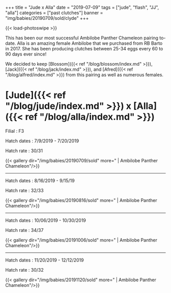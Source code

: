 +++
title = "Jude x Alla"
date = "2019-07-09"
tags = ["jude", "flash", "JJ", "alla"]
categories = ["past clutches"]
banner = "img/babies/20190709/sold/clyde"
+++

{{< load-photoswipe >}}

This has been our most successful Ambilobe Panther Chameleon pairing to-date. Alla is an amazing female Ambilobe that we purchased from RB Barto in 2017. She has been producing clutches between 25-34 eggs every 60 to 90 days ever since!

We decided to keep [Blossom]({{< ref "/blog/blossom/index.md" >}}), [Jack]({{< ref "/blog/jack/index.md" >}}), and [Afred]({{< ref "/blog/alfred/index.md" >}}) from this pairing as well as numerous females.

# [Jude]({{< ref "/blog/jude/index.md" >}}) x [Alla]({{< ref "/blog/alla/index.md" >}})

Filial
: F3

Hatch dates
: 7/9/2019 - 7/20/2019

Hatch rate
: 30/31

{{< gallery dir="/img/babies/20190709/sold" more=" | Ambilobe Panther Chameleon"/>}}

---


Hatch dates
: 8/16/2019 - 9/15/19

Hatch rate
: 32/33

{{< gallery dir="/img/babies/20190816/sold" more=" | Ambilobe Panther Chameleon"/>}}

---

Hatch dates
: 10/06/2019 - 10/30/2019

Hatch rate
: 34/37

{{< gallery dir="/img/babies/20191006/sold" more=" | Ambilobe Panther Chameleon"/>}}

---

Hatch dates
: 11/20/2019 - 12/12/2019

Hatch rate
: 30/32

{{< gallery dir="/img/babies/20191120/sold" more=" | Ambilobe Panther Chameleon"/>}}

